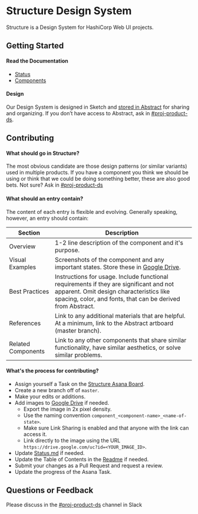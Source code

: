 # Structure Design System

Structure is a Design System for HashiCorp Web UI projects.

## Getting Started

#### Read the Documentation

- [Status](docs/status.md)
- [Components](docs/components)

#### Design

Our Design System is designed in Sketch and [stored in Abstract](https://share.goabstract.com/0b159f72-b8fb-4441-9ccc-65a1a4ec995d) for sharing and organizing. If you don’t have access to Abstract, ask in [#proj-product-ds](https://hashicorp.slack.com/messages/C7KTUHNUS/).

## Contributing

#### What should go in Structure?

The most obvious candidate are those design patterns (or similar variants) used in multiple products. If you have a component you think we should be using or think that we could be doing something better, these are also good bets. Not sure? Ask in [#proj-product-ds](https://hashicorp.slack.com/messages/C7KTUHNUS/)

#### What should an entry contain?

The content of each entry is flexible and evolving. Generally speaking, however, an entry should contain:

| Section | Description | 
| --- | --- |
| Overview | 1-2 line description of the component and it's purpose. |
| Visual Examples | Screenshots of the component and any important states. Store these in [Google Drive](https://drive.google.com/drive/folders/11vuTznb1M-_SFxSILxqjdkF_R8g7p9ya). | 
| Best Practices | Instructions for usage. Include functional requirements if they are significant and not apparent. Omit design characteristics like spacing, color, and fonts, that can be derived from Abstract. | 
| References | Link to any additional materials that are helpful. At a minimum, link to the Abstract artboard (master branch). |
| Related Components | Link to any other components that share similar functionality, have similar aesthetics, or solve similar problems. | 

#### What's the process for contributing? 

- Assign yourself a Task on the [Structure Asana Board](https://app.asana.com/0/932595914516336/board).
- Create a new branch off of `master`. 
- Make your edits or additions. 
- Add images to [Google Drive](https://drive.google.com/drive/folders/11vuTznb1M-_SFxSILxqjdkF_R8g7p9ya) if needed. 
  - Export the image in 2x pixel density.
  - Use the naming convention `component_<component-name>_<name-of-state>`.
  - Make sure Link Sharing is enabled and that anyone with the link can access it.
  - Link directly to the image using the URL `https://drive.google.com/uc?id=<YOUR_IMAGE_ID>`.
- Update [Status.md](docs/status.md) if needed.
- Update the Table of Contents in the [Readme](docs/components/README.md) if needed.
- Submit your changes as a Pull Request and request a review. 
- Update the progress of the Asana Task.

## Questions or Feedback

Please discuss in the [#proj-product-ds](https://hashicorp.slack.com/messages/C7KTUHNUS/) channel in Slack
